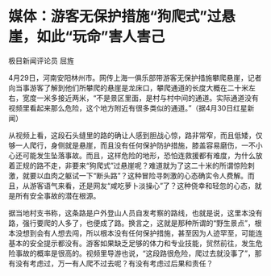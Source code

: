 # 媒体：游客无保护措施“狗爬式”过悬崖，如此“玩命”害人害己

极目新闻评论员 屈旌

4月29日，河南安阳林州市。网传上海一俱乐部带游客无保护措施攀爬悬崖，记者向当事游客了解到他们所攀爬的悬崖是龙床口，攀爬通道的长度大概在二十米左右，宽度一米多接近两米，“不是景区里面，是村与村中间的通道。实际通道没有视频里看起来那么危险，这个地方附近有很多类似的通道。”（据4月30日红星新闻）

从视频上看，这段石头缝里的路的确让人感到胆战心惊，路非常窄，而且低矮，仅够一人爬行，身侧就是悬崖，而且没有任何保护防护措施，膝盖容易磨伤，一不小心还可能发生坠落事故。而且，这样危险的地形，恐怕连救援都有难度，为什么放着正规的路不走，非要来“狗爬式”过悬崖呢？难道就为了这二十米的所谓惊险刺激，就要以血肉之躯试一下“断头路”？这种冒险寻刺激的心态确实令人费解。而且，从游客语气来看，还是网友“咸吃萝卜淡操心”了？这种侥幸和轻忽的心态，就是所有安全事故的潜在根源。

据当地村支书称，这条路是户外登山人员自发考察的路线，也就是说，这里本没有路，强行要爬的人多了，也便成了路。换言之，这就是那种所谓的“野生景点”，根本没想到会有人想去闯，所以根本没有任何保护措施，甚至因为人迹罕至，可能连基本的安全提示都没有。游客如果缺乏足够的体力和专业技能，贸然前往，发生危险事故的概率是很高的。视频里导游也说，“这段路很危险，爬过去就没事了”，那有没有考虑过，万一有人爬不过去呢？有没有考虑过后果和责任？

